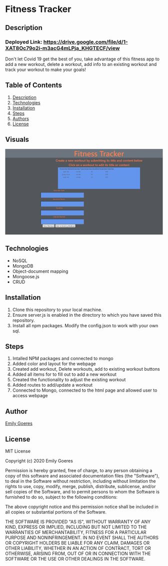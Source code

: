 # Fitness Tracker

## Description
<!-- ### Deployed link: https://egfitnesstracker.herokuapp.com/ -->
### Deployed Link: https://drive.google.com/file/d/1-XAT8Oc79o2i-m3acG4mLPja_KHGTECF/view
Don't let Covid 19 get the best of you, take advantage of this fitness app to add a new workout, delete a workout, add info to an existing workout and track your workout to make your goals!

## Table of Contents
1. [Description](#-Description)
1. [Technologies](#Technologies)
1. [Installation](#Installation)
1. [Steps](#Steps)
1. [Authors](#Authors)
1. [License](#License)

## Visuals 

![fitnesstracker](https://github.com/emilygoeres/fitnesstracker/blob/main/fitness.PNG)

## Technologies 
* NoSQL
* MongoDB
* Object-document mapping
* Mongoose.js
* CRUD

## Installation
1. Clone this repository to your local machine. 
1. Ensure server.js is enabled in the directory to which you have saved this repository. 
1. Install all npm packages. Modify the config.json to work with your own sql.  
    
## Steps
1. Intalled NPM packages and connected to mongo
2. Added color and layout for the webpage
3. Created add workout, Delete workouts, add to existing workout buttons
4. Added all items for to fill out to add a new workout
5. Created the functionality to adjust the existing workout
6. Added routes to add/update a workout
7. Connected to Mongo, connected to the html page and allowed user to access webpage

## Author

[Emily Goeres](https://github.com/emilygoeres)

## License 

MIT License

Copyright (c) 2020  Emily Goeres

Permission is hereby granted, free of charge, to any person obtaining a copy of this software and associated documentation files (the "Software"), to deal in the Software without restriction, including without limitation the rights to use, copy, modify, merge, publish, distribute, sublicense, and/or sell copies of the Software, and to permit persons to whom the Software is furnished to do so, subject to the following conditions:

The above copyright notice and this permission notice shall be included in all copies or substantial portions of the Software.

THE SOFTWARE IS PROVIDED "AS IS", WITHOUT WARRANTY OF ANY KIND, EXPRESS OR IMPLIED, INCLUDING BUT NOT LIMITED TO THE WARRANTIES OF MERCHANTABILITY, FITNESS FOR A PARTICULAR PURPOSE AND NONINFRINGEMENT. IN NO EVENT SHALL THE AUTHORS OR COPYRIGHT HOLDERS BE LIABLE FOR ANY CLAIM, DAMAGES OR OTHER LIABILITY, WHETHER IN AN ACTION OF CONTRACT, TORT OR OTHERWISE, ARISING FROM, OUT OF OR IN CONNECTION WITH THE SOFTWARE OR THE USE OR OTHER DEALINGS IN THE SOFTWARE.